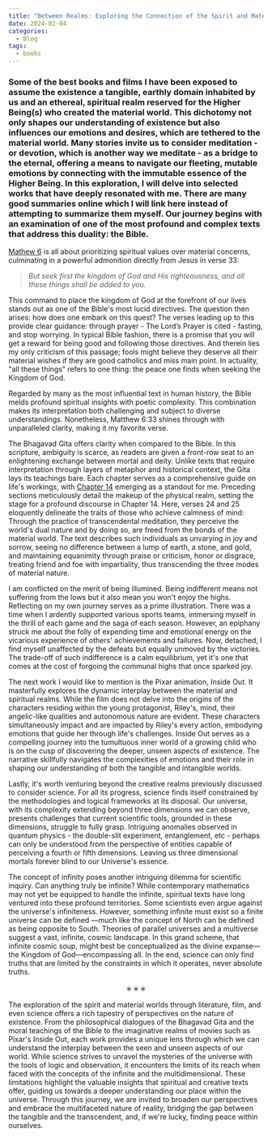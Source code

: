 ```yaml
---
title: "Between Realms: Exploring the Connection of the Spirit and Material Worlds in Literature and Film"
date: 2024-02-04
categories:
  - Blog
tags:
  - books
---
```

### Some of the best books and films I have been exposed to assume the existence a tangible, earthly domain inhabited by us and an ethereal, spiritual realm reserved for the Higher Being(s) who created the material world. This dichotomy not only shapes our understanding of existence but also influences our emotions and desires, which are tethered to the material world. Many stories invite us to consider meditation - or devotion, which is another way we meditate - as a bridge to the eternal, offering a means to navigate our fleeting, mutable emotions by connecting with the immutable essence of the Higher Being. In this exploration, I will delve into selected works that have deeply resonated with me. There are many good summaries online which I will link here instead of attempting to summarize them myself. Our journey begins with an examination of one of the most profound and complex texts that address this duality: the Bible.

<a href="https://www.biblegateway.com/passage/?search=Matthew%206&version=NIV" target="_blank">Mathew 6</a> is all about prioritizing spiritual values over material concerns, culminating in a powerful admonition directly from Jesus in verse 33:
>  *But seek first the kingdom of God and His righteousness, and all these things shall be added to you.*

This command to place the kingdom of God at the forefront of our lives stands out as one of the Bible's most lucid directives. The question then arises: how does one embark on this quest? The verses leading up to this provide clear guidance: through prayer - The Lord’s Prayer is cited - fasting, and stop worrying. In typical Bible fashion, there is a promise that you will get a reward for being good and following those directives. And therein lies my only criticism of this passage; fools might believe they deserve all their material wishes if they are good catholics and miss main point. In actuality, "all these things" refers to one thing: the peace one finds when seeking the Kingdom of God.

Regarded by many as the most influential text in human history, the Bible melds profound spiritual insights with poetic complexity. This combination makes its interpretation both challenging and subject to diverse understandings. Nonetheless, Matthew 6:33 shines through with unparalleled clarity, making it my favorite verse.

The Bhagavad Gita offers clarity when compared to the Bible. In this scripture, ambiguity is scarce, as readers are given a front-row seat to an enlightening exchange between mortal and deity. Unlike texts that require interpretation through layers of metaphor and historical context, the Gita lays its teachings bare. Each chapter serves as a comprehensive guide on life's workings, with <a href="https://www.holy-bhagavad-gita.org/chapter/14" target="_blank">Chapter 14</a> emerging as a standout for me. Preceding sections meticulously detail the makeup of the physical realm, setting the stage for a profound discourse in Chapter 14. Here, verses 24 and 25 eloquently delineate the traits of those who achieve calmness of mind: Through the practice of transcendental meditation, they perceive the world's dual nature and by doing so, are freed from the bonds of the material world. The text describes such individuals as unvarying in joy and sorrow, seeing no difference between a lump of earth, a stone, and gold, and maintaining equanimity through praise or criticism, honor or disgrace, treating friend and foe with impartiality, thus transcending the three modes of material nature.

I am conflicted on the merit of being illumined. Being indifferent means not suffering from the lows but it also mean you won't enjoy the highs. Reflecting on my own journey serves as a prime illustration. There was a time when I ardently supported various sports teams, immersing myself in the thrill of each game and the saga of each season. However, an epiphany struck me about the folly of expending time and emotional energy on the vicarious experience of others' achievements and failures. Now, detached, I find myself unaffected by the defeats but equally unmoved by the victories. The trade-off of such indifference is a calm equilibrium, yet it's one that comes at the cost of forgoing the communal highs that once sparked joy.

The next work I would like to mention is the Pixar animation, Inside Out. It masterfully explores the dynamic interplay between the material and spiritual realms. While the film does not delve into the origins of the characters residing within the young protagonist, Riley's, mind, their angelic-like qualities and autonomous nature are evident. These characters simultaneously impact and are impacted by Riley's every action, embodying emotions that guide her through life's challenges. Inside Out serves as a compelling journey into the tumultuous inner world of a growing child who is on the cusp of discovering the deeper, unseen aspects of existence. The narrative skillfully navigates the complexities of emotions and their role in shaping our understanding of both the tangible and intangible worlds. 

Lastly, it's worth venturing beyond the creative realms previously discussed to consider science. For all its progress, science finds itself constrained by the methodologies and logical frameworks at its disposal. Our universe, with its complexity extending beyond three dimensions we can observe, presents challenges that current scientific tools, grounded in these dimensions, struggle to fully grasp. Intriguing anomalies observed in quantum physics - the double-slit experiment, entanglement, etc - perhaps can only be understood from the perspective of entities capable of perceiving a fourth or fifth dimensions. Leaving us three dimensional mortals forever blind to our Universe's essence.

The concept of infinity poses another intriguing dilemma for scientific inquiry. Can anything truly be infinite? While contemporary mathematics may not yet be equipped to handle the infinite, spiritual texts have long ventured into these profound territories. Some scientists even argue against the universe's infiniteness. However, something infinite must exist so a finite universe can be defined —much like the concept of North can be defined as being opposite to South. Theories of parallel universes and a multiverse suggest a vast, infinite, cosmic landscape. In this grand scheme, that infinite cosmic soup, might best be conceptualized as the divine expanse—the Kingdom of God—encompassing all. In the end, science can only find truths that are limited by the constraints in which it operates, never absolute truths.

<p style="text-align:center">＊＊＊</p>

The exploration of the spirit and material worlds through literature, film, and even science offers a rich tapestry of perspectives on the nature of existence. From the philosophical dialogues of the Bhagavad Gita and the moral teachings of the Bible to the imaginative realms of movies such as Pixar's Inside Out, each work provides a unique lens through which we can understand the interplay between the seen and unseen aspects of our world. While science strives to unravel the mysteries of the universe with the tools of logic and observation, it encounters the limits of its reach when faced with the concepts of the infinite and the multidimensional. These limitations highlight the valuable insights that spiritual and creative texts offer, guiding us towards a deeper understanding our place within the universe. Through this journey, we are invited to broaden our perspectives and embrace the multifaceted nature of reality, bridging the gap between the tangible and the transcendent, and, if we're lucky, finding peace within ourselves.